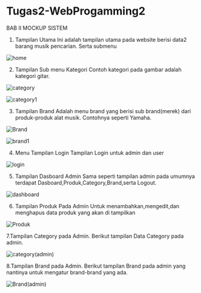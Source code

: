 # Tugas2-WebProgamming2
BAB II
MOCKUP SISTEM
1. Tampilan Utama 
Ini adalah tampilan utama pada website berisi data2 barang musik pencarian. Serta submenu

![home](https://user-images.githubusercontent.com/48244663/66712286-a6d72000-edc4-11e9-874c-3900fca08c96.png)

2. Tampilan Sub menu Kategori
Contoh kategori pada gambar adalah kategori gitar.

![category](https://user-images.githubusercontent.com/48244663/66712292-c3735800-edc4-11e9-9418-5efbf6d70a8c.png)

![category1](https://user-images.githubusercontent.com/48244663/66712316-1816d300-edc5-11e9-8d78-f9ef79b8b2a3.png)

3. Tampilan Brand 
Adalah menu brand yang berisi sub brand(merek) dari produk-produk alat musik. Contohnya seperti Yamaha.

![Brand](https://user-images.githubusercontent.com/48244663/66712326-3aa8ec00-edc5-11e9-89b3-44e2451bb068.png)

![brand1](https://user-images.githubusercontent.com/48244663/66712337-7e9bf100-edc5-11e9-8d61-105698c68d68.png)

4. Menu Tampilan Login
Tampilan Login untuk admin dan user

![login](https://user-images.githubusercontent.com/48244663/66712343-996e6580-edc5-11e9-9be5-5a0720a2b641.png)

5. Tampilan Dasboard Admin
Sama seperti tampilan admin pada umumnya terdapat Dasboard,Produk,Category,Brand,serta Logout.

![dashboard](https://user-images.githubusercontent.com/48244663/66712363-cfabe500-edc5-11e9-8aff-5fd0986baa0f.png)

6. Tampilan Produk Pada Admin 
Untuk menambahkan,mengedit,dan menghapus data produk yang akan di tampilkan

![Produk](https://user-images.githubusercontent.com/48244663/66712369-ef430d80-edc5-11e9-8ff8-f70c25485776.png)

7.Tampilan Category pada Admin.
 Berikut tampilan Data Category pada admin.

![category(admin)](https://user-images.githubusercontent.com/48244663/66712415-8019e900-edc6-11e9-8d9d-c97fdd6804b5.png)

8.Tampilan Brand pada Admin.
 Berikut tampilan Brand pada admin yang nantinya untuk mengatur brand-brand yang ada.
 
 
![Brand(admin)](https://user-images.githubusercontent.com/48244663/66712411-67a9ce80-edc6-11e9-8638-e1de8a3eed71.png)











